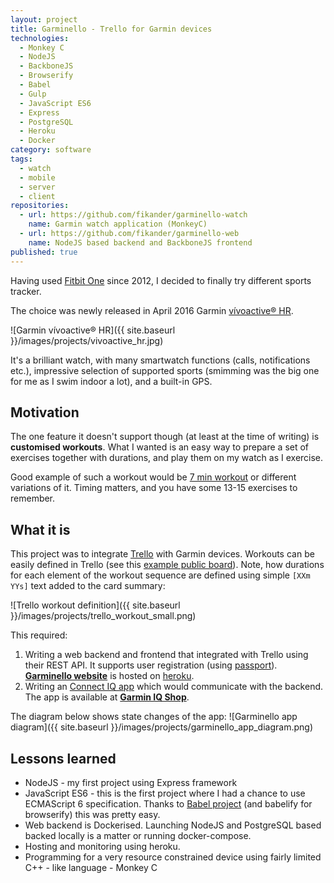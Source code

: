 ```yaml
---
layout: project
title: Garminello - Trello for Garmin devices
technologies:
  - Monkey C
  - NodeJS
  - BackboneJS
  - Browserify
  - Babel
  - Gulp
  - JavaScript ES6
  - Express
  - PostgreSQL
  - Heroku
  - Docker
category: software
tags:
  - watch
  - mobile
  - server
  - client
repositories:
  - url: https://github.com/fikander/garminello-watch
    name: Garmin watch application (MonkeyC)
  - url: https://github.com/fikander/garminello-web
    name: NodeJS based backend and BackboneJS frontend
published: true
---
```


Having used [Fitbit One](https://www.fitbit.com/uk/one) since 2012, I decided to finally try different sports tracker.

The choice was newly released in April 2016 Garmin [vívoactive® HR](https://buy.garmin.com/en-US/US/wearabletech/wearables/vivoactive-hr/prod538374.html).

![Garmin vívoactive® HR]({{ site.baseurl }}/images/projects/vivoactive_hr.jpg)

It's a brilliant watch, with many smartwatch functions (calls, notifications etc.), impressive selection of supported sports (smimming was the big one for me as I swim indoor a lot), and a built-in GPS.


## Motivation

The one feature it doesn't support though (at least at the time of writing) is **customised workouts**.
What I wanted is an easy way to prepare a set of exercises together with durations, and play them on my watch as I exercise.

Good example of such a workout would be [7 min workout](http://7-min.com/) or different variations of it. Timing matters, and you have some 13-15 exercises to remember.

## What it is

This project was to integrate [Trello](http://trello.com) with Garmin devices. Workouts can be easily defined in Trello (see this [example public board](https://trello.com/b/SOCdcatH/workouts)).
Note, how durations for each element of the workout sequence are defined using simple `[XXm YYs]` text added to the card summary:

![Trello workout definition]({{ site.baseurl }}/images/projects/trello_workout_small.png)

This required:

1. Writing a web backend and frontend that integrated with Trello using their REST API. It supports user registration (using [passport](https://github.com/jaredhanson/passport)).  
**[Garminello website](https://garminello.herokuapp.com)** is hosted on [heroku](http://heroku.com).
1. Writing an [Connect IQ app](https://apps.garmin.com/) which would communicate with the backend.  
The app is available at **[Garmin IQ Shop](https://apps.garmin.com/en-US/apps/da6ba406-488c-4f10-83d4-3e70507d4656)**. 

The diagram below shows state changes of the app:
![Garminello app diagram]({{ site.baseurl }}/images/projects/garminello_app_diagram.png) 

## Lessons learned

* NodeJS - my first project using Express framework 
* JavaScript ES6 - this is the first project where I had a chance to use ECMAScript 6 specification. Thanks to [Babel project](https://github.com/babel/babel) (and babelify for browserify) this was pretty easy.
* Web backend is Dockerised. Launching NodeJS and PostgreSQL based backed locally is a matter or running docker-compose.
* Hosting and monitoring using heroku.
* Programming for a very resource constrained device using fairly limited C++ - like language - Monkey C
